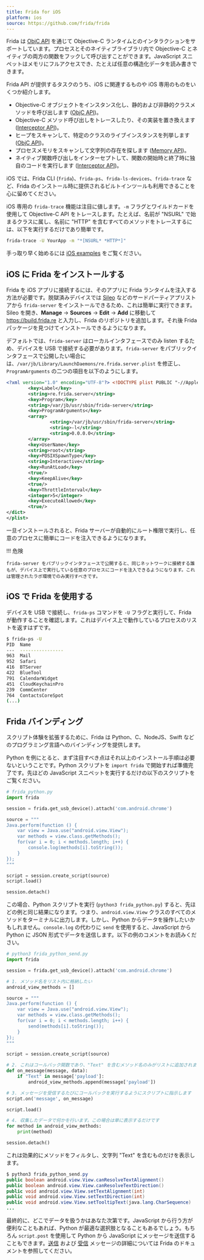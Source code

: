 ```yaml
---
title: Frida for iOS
platform: ios
source: https://github.com/frida/frida
---
```


Frida は [ObjC API](https://www.frida.re/docs/javascript-api/#objc "Frida - ObjC API") を通じて Objective-C ランタイムとのインタラクションをサポートしています。プロセスとそのネイティブライブラリ内で Objective-C とネイティブの両方の関数をフックして呼び出すことができます。JavaScript スニペットはメモリにフルアクセスでき、たとえば任意の構造化データを読み書きできます。

Frida API が提供するタスクのうち、iOS に関連するものや iOS 専用のものをいくつか紹介します。

- Objective-C オブジェクトをインスタンス化し、静的および非静的クラスメソッドを呼び出します ([ObjC API](https://www.frida.re/docs/javascript-api/#objc "Frida - ObjC API"))。
- Objective-C メソッド呼び出しをトレースしたり、その実装を置き換えます ([Interceptor API](https://www.frida.re/docs/javascript-api/#interceptor "Frida - Interceptor API"))。
- ヒープをスキャンして、特定のクラスのライブインスタンスを列挙します ([ObjC API](https://www.frida.re/docs/javascript-api/#objc "Frida - ObjC API"))。
- プロセスメモリをスキャンして文字列の存在を探します ([Memory API](https://www.frida.re/docs/javascript-api/#memory "Frida - Memory API"))。
- ネイティブ関数呼び出しをインターセプトして、関数の開始時と終了時に独自のコードを実行します ([Interceptor API](https://www.frida.re/docs/javascript-api/#interceptor "Frida - Interceptor API"))。

iOS では、Frida CLI (`frida`)、`frida-ps`、`frida-ls-devices`、`frida-trace` など、Frida のインストール時に提供されるビルトインツールも利用できることを心に留めてください。

iOS 専用の `frida-trace` 機能は注目に値します。`-m` フラグとワイルドカードを使用して Objective-C API をトレースします。たとえば、名前が "NSURL" で始まるクラスに属し、名前に "HTTP" を含むすべてのメソッドをトレースするには、以下を実行するだけであり簡単です。

```bash
frida-trace -U YourApp -m "*[NSURL* *HTTP*]"
```

手っ取り早く始めるには [iOS examples](https://www.frida.re/docs/examples/ios/ "Frida iOS examples") をご覧ください。

## iOS に Frida をインストールする

Frida を iOS アプリに接続するには、そのアプリに Frida ランタイムを注入する方法が必要です。脱獄済みデバイスでは [Sileo](MASTG-TOOL-0064.md) などのサードパーティアプリストアから `frida-server` をインストールできるため、これは簡単に実行できます。Sileo を開き、**Manage** -> **Sources** -> **Edit** -> **Add** に移動して <https://build.frida.re> と入力し、Frida のリポジトリを追加します。それ後 Frida パッケージを見つけてインストールできるようになります。

デフォルトでは、`frida-server` はローカルインタフェースでのみ listen するため、デバイスを USB で接続する必要があります。`frida-server` をパブリックインタフェースで公開したい場合には、`/var/jb/Library/LaunchDaemons/re.frida.server.plist` を修正し、`ProgramArguments` の二つの項目を以下のようにします。

```xml
<?xml version="1.0" encoding="UTF-8"?> <!DOCTYPE plist PUBLIC "-//Apple//DTD PLIST 1.0//EN" "http://www.apple.com/DTDs/PropertyList-1.0.dtd"> <plist version="1.0"> <d>
        <key>Label</key>
        <string>re.frida.server</string>
        <key>Program</key>
        <string>/var/jb/usr/sbin/frida-server</string>
        <key>ProgramArguments</key>
        <array>
                <string>/var/jb/usr/sbin/frida-server</string>
                <string>-l</string>
                <string>0.0.0.0</string>
        </array>
        <key>UserName</key>
        <string>root</string>
        <key>POSIXSpawnType</key>
        <string>Interactive</string>
        <key>RunAtLoad</key>
        <true/>
        <key>KeepAlive</key>
        <true/>
        <key>ThrottleInterval</key>
        <integer>5</integer>
        <key>ExecuteAllowed</key>
        <true/>
</dict>
</plist>
```

一旦インストールされると、Frida サーバーが自動的にルート権限で実行し、任意のプロセスに簡単にコードを注入できるようになります。

!!! 危険

    frida-server をパブリックインタフェースで公開すると、同じネットワークに接続する誰もが、デバイス上で実行している任意のプロセスにコードを注入できるようになります。これは管理されたラボ環境でのみ実行すべきです。

## iOS で Frida を使用する

デバイスを USB で接続し、`frida-ps` コマンドを `-U` フラグと実行して、Frida が動作することを確認します。これはデバイス上で動作しているプロセスのリストを返すはずです。

```bash
$ frida-ps -U
PID  Name
---  ----------------
963  Mail
952  Safari
416  BTServer
422  BlueTool
791  CalendarWidget
451  CloudKeychainPro
239  CommCenter
764  ContactsCoreSpot
(...)
```

## Frida バインディング

スクリプト体験を拡張するために、Frida は Python、C、NodeJS、Swift などのプログラミング言語へのバインディングを提供します。

Python を例にとると、まず注目すべき点はそれ以上のインストール手順は必要ないということです。Python スクリプトを `import frida` で開始すれば準備完了です。先ほどの JavaScript スニペットを実行するだけの以下のスクリプトをご覧ください。

```python
# frida_python.py
import frida

session = frida.get_usb_device().attach('com.android.chrome')

source = """
Java.perform(function () {
    var view = Java.use("android.view.View");
    var methods = view.class.getMethods();
    for(var i = 0; i < methods.length; i++) {
        console.log(methods[i].toString());
    }
});
"""

script = session.create_script(source)
script.load()

session.detach()
```

この場合、Python スクリプトを実行 (`python3 frida_python.py`) すると、先ほどの例と同じ結果になります。つまり、`android.view.View` クラスのすべてのメソッドをターミナルに出力します。しかし、Python からデータを操作したいかもしれません。`console.log` の代わりに `send` を使用すると、JavaScript から Python に JSON 形式でデータを送信します。以下の例のコメントをお読みください。

```python
# python3 frida_python_send.py
import frida

session = frida.get_usb_device().attach('com.android.chrome')

# 1. メソッド名をリスト内に格納したい
android_view_methods = []

source = """
Java.perform(function () {
    var view = Java.use("android.view.View");
    var methods = view.class.getMethods();
    for(var i = 0; i < methods.length; i++) {
        send(methods[i].toString());
    }
});
"""

script = session.create_script(source)

# 2. これはコールバック関数であり、"Text" を含むメソッド名のみがリストに追加されます
def on_message(message, data):
    if "Text" in message['payload']:
        android_view_methods.append(message['payload'])

# 3. メッセージを受信するたびにコールバックを実行するようにスクリプトに指示します
script.on('message', on_message)

script.load()

# 4. 収集したデータで何かを行います。この場合は単に表示するだけです
for method in android_view_methods:
    print(method)

session.detach()
```

これは効果的にメソッドをフィルタし、文字列 "Text" を含むものだけを表示します。

```java
$ python3 frida_python_send.py
public boolean android.view.View.canResolveTextAlignment()
public boolean android.view.View.canResolveTextDirection()
public void android.view.View.setTextAlignment(int)
public void android.view.View.setTextDirection(int)
public void android.view.View.setTooltipText(java.lang.CharSequence)
...
```

最終的に、どこでデータを扱うかはあなた次第です。JavaScript から行う方が便利なこともあれば、Python が最適な選択肢となることもあるでしょう。もちろん `script.post` を使用して Python から JavaScript にメッセージを送信することもできます。[送信](https://www.frida.re/docs/messages/#sending-messages-from-a-target-process "Sending messages from a target process") および [受信](https://www.frida.re/docs/messages/#receiving-messages-in-a-target-process "Receiving messages in a target process") メッセージの詳細については Frida のドキュメントを参照してください。
